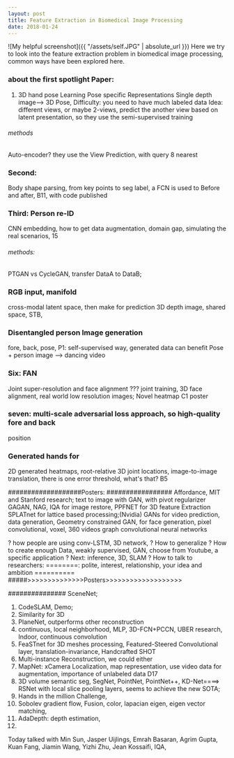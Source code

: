 ```yaml
---
layout: post
title: Feature Extraction in Biomedical Image Processing
date: 2018-01-24
---
```

![My helpful screenshot]({{ "/assets/self.JPG" | absolute_url }})
Here we try to look into the feature extraction problem in biomedical image processing, common ways have been explored here.

### about the first spotlight Paper:
1. 3D hand pose
Learning Pose specific Representations
Single depth image--> 3D Pose,
Difficulty: you need to have much labeled data
Idea: different views, or maybe 2-views, predict the another view based on latent presentation,
      so they use the semi-supervised training
###### methods
Auto-encoder? they use the View Prediction, with query 8 nearest
### Second:
Body shape parsing, from key points to seg label, a FCN is used to
Before and after, B11, with code published
### Third:  Person re-ID
CNN embedding, how to get data augmentation, domain gap,
simulating the real scenarios, 15
###### methods:
PTGAN vs CycleGAN, transfer DataA to DataB;
### RGB input, manifold
cross-modal latent space, then make for prediction
3D depth image, shared space, STB,
### Disentangled person Image generation
fore, back, pose,
P1: self-supervised way, generated data can benefit
Pose + person image --> dancing video
### Six: FAN
Joint super-resolution and face alignment
??? joint training, 3D face alignment, real world low resolution images;
Novel heatmap C1 poster
### seven: multi-scale adversarial loss approach, so high-quality fore and back
position
### Generated hands for
2D generated heatmaps, root-relative 3D joint locations,
image-to-image translation, there is one error threshold, what's that? B5


###################Posters: #################
Affordance, MIT and Stanford research;
text to image with GAN, with pivot regularizer
GAGAN, NAG, IQA for image restore, PPFNET for 3D feature Extraction
SPLATnet for lattice based processing;(Nvidia)
GANs for video prediction, data generation,
Geometry constrained GAN, for face generation,
pixel convolutional, voxel,
360 videos
graph convolutional neural networks

? how people are using conv-LSTM, 3D network,
? How to generalize
? How to create enough Data, weakly supervised, GAN, choose from Youtube, a specific application
? Next: inference, 3D, SLAM
? How to talk to researchers:
========: polite, interest, relationship, your idea and ambition ==========
#####>>>>>>>>>>>>>>Posters>>>>>>>>>>>>>>>>>>>

###############
SceneNet;
1. CodeSLAM, Demo;
2. Similarity for 3D
3. PlaneNet, outperforms other reconstruction
4. continuous, local neighborhood, MLP, 3D-FCN+PCCN, UBER research, Indoor, continuous convolution
5. FeaSTnet for 3D meshes processing, Featured-Steered Convolutional layer, translation-invariance, Handcrafted SHOT
6. Multi-instance Reconstruction, we could either
7. MapNet: xCamera Localization, map representation, use video data for augmentation, importance of unlabeled data
   D17
8. 3D volume semantic seg, SegNet, PointNet, PointNet++, KD-Net====> RSNet with local slice pooling layers,
   seems to achieve the new SOTA;
9. Hands in the million Challenge,
10. Sobolev gradient flow, Fusion, color, lapacian eigen, eigen vector matching,
11. AdaDepth: depth estimation,
12.

Today talked with Min Sun, Jasper Uijlings, Emrah Basaran, Agrim Gupta, Kuan Fang, Jiamin Wang, Yizhi Zhu, Jean Kossaifi, 
IQA, 
